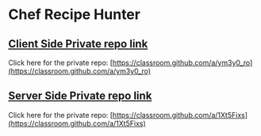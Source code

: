 # Chef Recipe Hunter

## [Client Side Private repo link](https://classroom.github.com/a/ym3y0_ro)
Click here for the private repo: [https://classroom.github.com/a/ym3y0_ro](https://classroom.github.com/a/ym3y0_ro)



## [Server Side Private repo link](https://classroom.github.com/a/1Xt5Fixs)
Click here for the private repo: [https://classroom.github.com/a/1Xt5Fixs](https://classroom.github.com/a/1Xt5Fixs)
